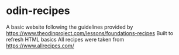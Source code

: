 # odin-recipes
A basic website following the guidelines provided by https://www.theodinproject.com/lessons/foundations-recipes
Built to refresh HTML basics
All recipes were taken from https://www.allrecipes.com/
